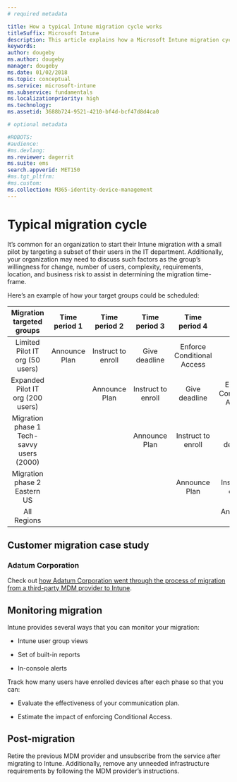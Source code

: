 ```yaml
---
# required metadata

title: How a typical Intune migration cycle works
titleSuffix: Microsoft Intune
description: This article explains how a Microsoft Intune migration cycle works, and give examples on how you can handle the migration cycles.
keywords:
author: dougeby
ms.author: dougeby
manager: dougeby
ms.date: 01/02/2018
ms.topic: conceptual
ms.service: microsoft-intune
ms.subservice: fundamentals
ms.localizationpriority: high
ms.technology:
ms.assetid: 3688b724-9521-4210-bf4d-bcf47d8d4ca0

# optional metadata

#ROBOTS:
#audience:
#ms.devlang:
ms.reviewer: dagerrit
ms.suite: ems
search.appverid: MET150
#ms.tgt_pltfrm:
#ms.custom:
ms.collection: M365-identity-device-management
---
```


# Typical migration cycle

It’s common for an organization to start their Intune migration with a small pilot by targeting a subset of their users in the IT department. Additionally, your organization may need to discuss such factors as the group’s willingness for change, number of users, complexity, requirements, location, and business risk to assist in determining the migration time-frame.

Here’s an example of how your target groups could be scheduled:

  | **Migration targeted groups** | **Time period 1** | **Time period 2** | **Time period 3** | **Time period 4** | **...**
|:---:|:---:|:---:|:---:|:---:|:---:|
| Limited Pilot IT org (50 users) | Announce Plan | Instruct to enroll | Give deadline | Enforce Conditional Access |  |                                                        
| Expanded Pilot IT org (200 users) |  | Announce Plan | Instruct to enroll | Give deadline | Enforce Conditional Access |
| Migration phase 1 Tech-savvy users (2000) |  |  | Announce Plan | Instruct to enroll | Give deadline |
| Migration phase 2 Eastern US |  |  |  | Announce Plan | Instruct to enroll |
| All Regions |  |  |  |  | Announce Plan |

## Customer migration case study

### Adatum Corporation

Check out [how Adatum Corporation went through the process of migration from a third-party MDM provider to Intune](https://gallery.technet.microsoft.com/Intune-migration-guide-893a95e3?redir=0).

## Monitoring migration

Intune provides several ways that you can monitor your migration:

* Intune user group views

* Set of built-in reports

* In-console alerts

Track how many users have enrolled devices after each phase so that you can:

- Evaluate the effectiveness of your communication plan.

- Estimate the impact of enforcing Conditional Access.


## Post-migration

Retire the previous MDM provider and unsubscribe from the service after migrating to Intune. Additionally, remove any unneeded infrastructure requirements by following the MDM provider’s instructions.
